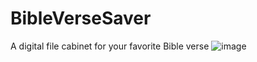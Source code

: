 # BibleVerseSaver
A digital file cabinet for your favorite Bible verse
![image](https://github.com/user-attachments/assets/ad8e7230-481c-4e2b-a04c-a8e1c18608c2)
